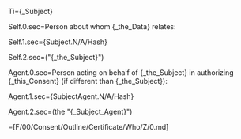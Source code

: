 Ti={_Subject}

Self.0.sec=Person about whom {_the_Data} relates:

Self.1.sec={Subject.N/A/Hash}

Self.2.sec=("{_the_Subject}")

Agent.0.sec=Person acting on behalf of {_the_Subject} in authorizing {_this_Consent}  (if different than {_the_Subject}):

Agent.1.sec={SubjectAgent.N/A/Hash}

Agent.2.sec=(the "{_Subject_Agent}")

=[F/00/Consent/Outline/Certificate/Who/Z/0.md]
